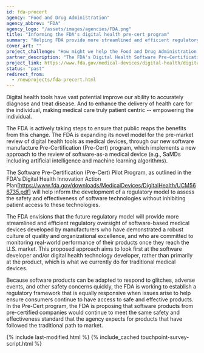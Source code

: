 ```yaml
---
id: fda-precert
agency: "Food and Drug Administration"
agency_abbrev: "FDA"
agency_logo: "/assets/images/agencies/FDA.png"
title: "Informing the FDA's digital health pre-cert program"
summary: "Helping FDA provide more streamlined and efficient regulatory oversight of software-based medical devices"
cover_art: ""
project_challenge: "How might we help the Food and Drug Administration inform the development of a regulatory model to assess the safety and effectiveness of software technologies without inhibiting patient access to these technologies?"
partner_description: "The FDA's Digital Health Software Pre-Certification (Pre-Cert) Program will enable the FDA to develop a tailored approach toward regulating digital health and software technologies"
project_link: https://www.fda.gov/medical-devices/digital-health/digital-health-software-precertification-pre-cert-program
status: "past"
redirect_from:
  - /newprojects/fda-precert.html
---
```


Digital health tools have vast potential improve our ability to accurately diagnose and treat disease. And to enhance the delivery of health care for the individual, making medical care truly patient centric -- empowering the individual.

The FDA is actively taking steps to ensure that public reaps the benefits from this change. The FDA is expanding its novel model for the pre-market review of digital health tools as medical devices, through our new software manufacture Pre-Certification (Pre-Cert) program, which implements a new approach to the review of software-as-a medical device (e.g., SaMDs including artificial intelligence and machine learning algorithms).

The Software Pre-Certification (Pre-Cert) Pilot Program, as outlined in the FDA's Digital Health Innovation Action Plan[https://www.fda.gov/downloads/MedicalDevices/DigitalHealth/UCM568735.pdf] will help inform the development of a regulatory model to assess the safety and effectiveness of software technologies without inhibiting patient access to these technologies.

The FDA envisions that the future regulatory model will provide more streamlined and efficient regulatory oversight of software-based medical devices developed by manufacturers who have demonstrated a robust culture of quality and organizational excellence, and who are committed to monitoring real-world performance of their products once they reach the U.S. market. This proposed approach aims to look first at the software developer and/or digital health technology developer, rather than primarily at the product, which is what we currently do for traditional medical devices.

Because software products can be adapted to respond to glitches, adverse events, and other safety concerns quickly, the FDA is working to establish a regulatory framework that is equally responsive when issues arise to help ensure consumers continue to have access to safe and effective products. In the Pre-Cert program, the FDA is proposing that software products from pre-certified companies would continue to meet the same safety and effectiveness standard that the agency expects for products that have followed the traditional path to market.

<section class="usa-section">
  <div class="grid-container">
    {% include last-modified.html %}
    {% include_cached touchpoint-survey-script.html %}
  </div>
</section>